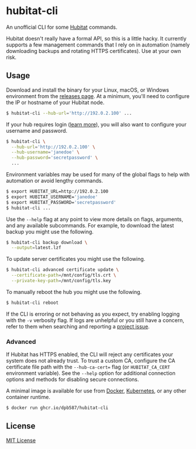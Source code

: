 # hubitat-cli

An unofficial CLI for some [Hubitat](https://hubitat.com/) commands.

Hubitat doesn't really have a formal API, so this is a little hacky. It currently supports a few management commands that I rely on in automation (namely downloading backups and rotating HTTPS certificates). Use at your own risk.

## Usage

Download and install the binary for your Linux, macOS, or Windows environment from the [releases page](https://github.com/dpb587/hubitat-cli/releases). At a minimum, you'll need to configure the IP or hostname of your Hubitat node.

```bash
$ hubitat-cli --hub-url='http://192.0.2.100' ...
```

If your hub requires login ([learn more](https://docs.hubitat.com/index.php?title=Hub_Login_Security)), you will also want to configure your username and password.

```bash
$ hubitat-cli \
  --hub-url='http://192.0.2.100' \
  --hub-username='janedoe' \
  --hub-password='secretpassword' \
  ...
```

Environment variables may be used for many of the global flags to help with automation or avoid lengthy commands.

```bash
$ export HUBITAT_URL=http://192.0.2.100
$ export HUBITAT_USERNAME='janedoe'
$ export HUBITAT_PASSWORD='secretpassword'
$ hubitat-cli ...
```

Use the `--help` flag at any point to view more details on flags, arguments, and any available subcommands. For example, to download the latest backup you might use the following.

```bash
$ hubitat-cli backup download \
  --output=latest.lzf
```

To update server certificates you might use the following.

```bash
$ hubitat-cli advanced certificate update \
  --certificate-path=/mnt/config/tls.crt \
  --private-key-path=/mnt/config/tls.key
```

To manually reboot the hub you might use the following.

```bash
$ hubitat-cli reboot
```

If the CLI is erroring or not behaving as you expect, try enabling logging with the `-v` verbosity flag. If logs are unhelpful or you still have a concern, refer to them when searching and reporting a [project issue](https://github.com/dpb587/hubitat-cli/issues).

### Advanced

If Hubitat has HTTPS enabled, the CLI will reject any certificates your system does not already trust. To trust a custom CA, configure the CA certificate file path with the `--hub-ca-cert=` flag (or `HUBITAT_CA_CERT` environment variable). See the `--help` option for additional connection options and methods for disabling secure connections.

A minimal image is available for use from [Docker](https://www.docker.com/), [Kubernetes](https://kubernetes.io/), or any other container runtime.

```bash
$ docker run ghcr.io/dpb587/hubitat-cli
```

## License

[MIT License](LICENSE)
